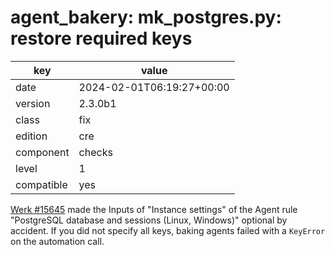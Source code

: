 [//]: # (werk v2)
# agent_bakery: mk_postgres.py: restore required keys

key        | value
---------- | ---
date       | 2024-02-01T06:19:27+00:00
version    | 2.3.0b1
class      | fix
edition    | cre
component  | checks
level      | 1
compatible | yes

[Werk #15645](https://checkmk.com/werk/15645) made the Inputs of "Instance
settings" of the Agent rule "PostgreSQL database and sessions (Linux, Windows)"
optional by accident. If you did not specify all keys, baking agents failed with
a `KeyError` on the automation call.
